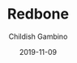 ---
title: Redbone
subtitle: Childish Gambino
layout: default
modal-id: 1
date: 2019-11-09
img: redbone.png
video: https://www.youtube.com/watch?v=fL6d8WQH-NY
thumbnail: redbone.png
alt: Redbone
project-date: April 2014
venue: Printers Playhouse
category: video
description: 
---